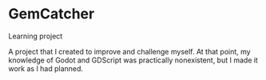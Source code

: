 # GemCatcher
 Learning project

 A project that I created to improve and challenge myself. At that point, my knowledge of Godot and GDScript was practically nonexistent, but I made it work as I had planned.
